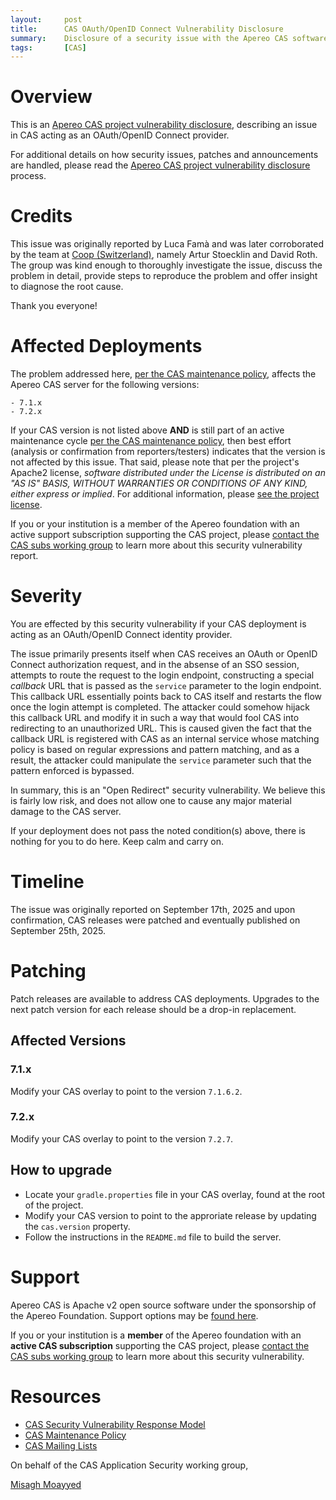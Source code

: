 ```yaml
---
layout:     post
title:      CAS OAuth/OpenID Connect Vulnerability Disclosure
summary:    Disclosure of a security issue with the Apereo CAS software acting itself as an OAuth/OpenID Connect provider.
tags:       [CAS]
---
```


# Overview

This is an [Apereo CAS project vulnerability disclosure](https://apereo.github.io/cas/developer/Sec-Vuln-Response.html),
describing an issue in CAS acting as an OAuth/OpenID Connect provider.

For additional details on how security issues, patches and announcements are handled, please read the [Apereo CAS project vulnerability disclosure](https://apereo.github.io/cas/developer/Sec-Vuln-Response.html) process.

# Credits

This issue was originally reported by Luca Famà and was later corroborated by the team at [Coop (Switzerland)](https://www.coop.ch/), namely Artur Stoecklin and David Roth. The group was kind enough to thoroughly investigate the issue, discuss the problem in detail, provide steps to reproduce the problem and offer insight to diagnose the root cause. 

Thank you everyone!

# Affected Deployments

The problem addressed here, [per the CAS maintenance policy](https://apereo.github.io/cas/developer/Maintenance-Policy.html), affects the Apereo CAS server for the following versions:

```
- 7.1.x
- 7.2.x
```

If your CAS version is not listed above **AND** is still part of an active maintenance cycle [per the CAS maintenance policy](https://apereo.github.io/cas/developer/Maintenance-Policy.html), then best effort (analysis or confirmation from reporters/testers) indicates that the version is not affected by this issue. That said, please note that per the project's Apache2 license, *software distributed under the License is distributed on an "AS IS" BASIS, WITHOUT WARRANTIES OR CONDITIONS OF ANY KIND, either express or implied*. For additional information, please [see the project license](https://github.com/apereo/cas/blob/master/LICENSE).

If you or your institution is a member of the Apereo foundation with an active support subscription supporting the CAS project, please [contact the CAS subs working group](https://apereo.github.io/cas/Mailing-Lists.html) to learn more about this security vulnerability report.

# Severity

You are effected by this security vulnerability if your CAS deployment is acting as an OAuth/OpenID Connect identity provider. 

The issue primarily presents itself when CAS receives an OAuth or OpenID Connect authorization request, and in the absense of an SSO session, attempts to route the request to the login endpoint, constructing a special *callback* URL that is passed as the `service` parameter to the login endpoint. This callback URL essentially points back to CAS itself and restarts the flow once the login attempt is completed. The attacker could somehow hijack this callback URL and modify it in such a way that would fool CAS into redirecting to an unauthorized URL. This is caused given the fact that the callback URL is registered with CAS as an internal service whose matching policy is based on regular expressions and pattern matching, and as a result, the attacker could manipulate the `service` parameter such that the pattern enforced is bypassed.

In summary, this is an "Open Redirect" security vulnerability. We believe this is fairly low risk, and does not allow one to cause any major material damage to the CAS server. 

If your deployment does not pass the noted condition(s) above, there is nothing for you to do here. Keep calm and carry on.

# Timeline

The issue was originally reported on September 17th, 2025 and upon confirmation, CAS releases were patched and eventually published on September 25th, 2025.

# Patching

Patch releases are available to address CAS deployments. Upgrades to the next patch version for each release should be a drop-in replacement.

## Affected Versions

### 7.1.x

Modify your CAS overlay to point to the version `7.1.6.2`.

### 7.2.x

Modify your CAS overlay to point to the version `7.2.7`.

## How to upgrade

- Locate your `gradle.properties` file in your CAS overlay, found at the root of the project.
- Modify your CAS version to point to the approriate release by updating the `cas.version` property.
- Follow the instructions in the `README.md` file to build the server.

# Support

Apereo CAS is Apache v2 open source software under the sponsorship of the Apereo Foundation. Support options may be [found here](https://apereo.github.io/cas/Support.html).

If you or your institution is a **member** of the Apereo foundation with an **active CAS subscription** supporting the CAS project, please [contact the CAS subs working group](https://apereo.github.io/cas/Mailing-Lists.html) to learn more about this security vulnerability.

# Resources

* [CAS Security Vulnerability Response Model](https://apereo.github.io/cas/developer/Sec-Vuln-Response.html)
* [CAS Maintenance Policy](https://apereo.github.io/cas/developer/Maintenance-Policy.html)
* [CAS Mailing Lists](https://apereo.github.io/cas/Mailing-Lists.html)

On behalf of the CAS Application Security working group,

[Misagh Moayyed](https://fawnoos.com)

